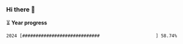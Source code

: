 ### Hi there :wave:

:hourglass_flowing_sand: **Year progress**

```txt
2024 [#############################                     ] 58.74%
```
